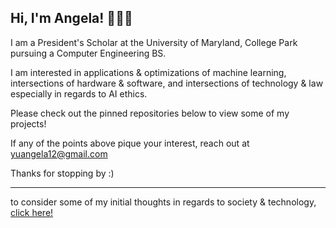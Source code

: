 ## Hi, I'm Angela! 👩🏻‍💻

I am a President's Scholar at the University of Maryland, College Park pursuing a Computer Engineering BS. 

I am interested in applications & optimizations of machine learning, intersections of hardware & software, and intersections of technology & law especially in regards to AI ethics.

Please check out the pinned repositories below to view some of my projects! 

If any of the points above pique your interest, reach out at yuangela12@gmail.com

Thanks for stopping by :)
___

to consider some of my initial thoughts in regards to society & technology, 
[click here!](https://github.com/AngelaYu-3/posts/blob/main/society%20%26%20technology.pdf)

<!--
**AngelaYu-3/AngelaYu-3** is a ✨ _special_ ✨ repository because its `README.md` (this file) appears on your GitHub profile.

Here are some ideas to get you started:

- 🔭 I’m currently working on ...
- 🌱 I’m currently learning ...
- 👯 I’m looking to collaborate on ...
- 🤔 I’m looking for help with ...
- 💬 Ask me about ...
- 📫 How to reach me: ...
- 😄 Pronouns: ...
- ⚡ Fun fact: ...
-->
